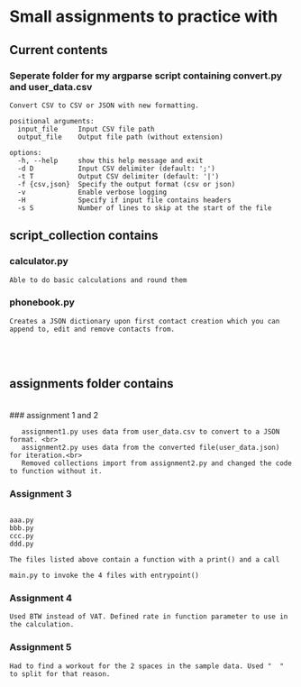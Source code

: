 # **Small assignments to practice with**

## **Current contents**

### Seperate folder for my argparse script containing convert.py and user_data.csv

```
Convert CSV to CSV or JSON with new formatting.

positional arguments:
  input_file     Input CSV file path
  output_file    Output file path (without extension)

options:
  -h, --help     show this help message and exit
  -d D           Input CSV delimiter (default: ';')
  -t T           Output CSV delimiter (default: '|')
  -f {csv,json}  Specify the output format (csv or json)
  -v             Enable verbose logging
  -H             Specify if input file contains headers
  -s S           Number of lines to skip at the start of the file

```


## **script_collection contains**

### calculator.py
```python3
Able to do basic calculations and round them
```
### phonebook.py
```python3
Creates a JSON dictionary upon first contact creation which you can append to, edit and remove contacts from.
```

<br>
<br>

## **assignments folder contains**
<br>
### assignment 1 and 2

```python3
   assignment1.py uses data from user_data.csv to convert to a JSON format. <br>
   assignment2.py uses data from the converted file(user_data.json) for iteration.<br>
   Removed collections import from assignment2.py and changed the code to function without it.
```

### Assignment 3

```python3

aaa.py
bbb.py
ccc.py
ddd.py

The files listed above contain a function with a print() and a call

main.py to invoke the 4 files with entrypoint()

```

### Assignment 4

```
Used BTW instead of VAT. Defined rate in function parameter to use in the calculation.

```

### Assignment 5

```
Had to find a workout for the 2 spaces in the sample data. Used "  " to split for that reason. 
```
